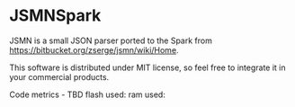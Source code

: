 JSMNSpark
=========

JSMN is a small JSON parser ported to the Spark from https://bitbucket.org/zserge/jsmn/wiki/Home.

This software is distributed under MIT license, so feel free to integrate it in your commercial products.

Code metrics - TBD
flash used:
ram used: